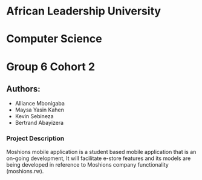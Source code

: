 # African Leadership University
# Computer Science
# Group 6 Cohort 2

## Authors:
- Alliance Mbonigaba
- Maysa Yasin Kahen
- Kevin Sebineza
- Bertrand Abayizera

### Project Description
 Moshions mobile application is a student based mobile application that is an on-going development,
 It will facilitate e-store features and its models are being developed in reference to Moshions
 company functionality (moshions.rw).

